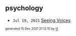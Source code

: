 ## psychology


* <code>Jul 19, 2021</code> [Seeing Voices](2021-07-19T15-32-44-seeing-voices.md)

<sup><sub>generated 15 Dec 2021 21:12:10 by <a href='https://github.com/senorprogrammer/til'>til</a></sub></sup>
